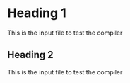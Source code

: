 # Heading 1
This is the input file to test the compiler

## Heading 2
This is the input file to test the compiler